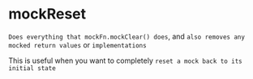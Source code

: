# mockReset

`Does everything that mockFn.mockClear() does`, and `also removes any mocked return values` or `implementations`

This is useful when you want to completely `reset a mock back to its initial state`
